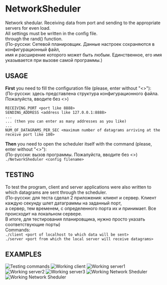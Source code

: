 # NetworkSheduler
Network shedular. Receiving data from port and sending to the appropriate servers for even load.  
All settings must be written in the config file.  
through the rand() function.  
(По-русски: Сетевой планировщик. Данные настроек сохраняются в конфигурационный файл,  
имя и расширение которого может быть любым. Единственное, его имя указывается при вызове самой программы.)

## USAGE
**First** you need to fill the configuration file (please, enter without "<>"):  
(По-русски: здесь представлена структура конфигурационного файла.  Пожалуйста, вводите без <>)  
```
RECEIVING_PORT <port like 8888>
SENDING_ADDRESS <address like 127.0.0.1:8888>  
...  
... (then you can enter as many addresses as you like)  
...  
NUM_OF_DATAGRAMS_PER_SEC <maximum number of datagrams arriving at the receive port like 100>
```  
**Then** you need to open the scheduler itself with the command (please, enter without "<>"):  
(По-русски: вызов программы. Пожалуйста, вводите без <>)  
```./NetworkSheduler <config filename>``` 

## TESTING
To test the program, client and server applications were also written to which datagrams are sent through the scheduler.  
(По-русски: для теста сделал 2 приложения: клиент и сервер. Клиент каждую секунду шлет датаграммы на заданный порт,  
а сервер, тем временем, с определенного порта их и принимает. Все происходит на локальном сервере.  
В итоге, для тестирования планировщика, нужно просто указать соответствующие порты)  
Commands:  
```./client <port of localhost to which data will be sent>```  
```./server <port from which the local server will receive datagrams>```

## EXAMPLES
<image src="/images/testing_commands.png" alt="Testing commands">
<image src="/images/working_client.png" alt="Working client">
<image src="/images/working_server1.png" alt="Working server1">
<image src="/images/working_server2.png" alt="Working server2">
<image src="/images/working_server3.png" alt="Working server3">
<image src="/images/working_sheduler1.png" alt="Working Network Sheduler">
<image src="/images/working_sheduler2.png" alt="Working Network Sheduler">
